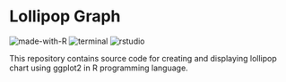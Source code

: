 # Lollipop Graph
![made-with-R](https://img.shields.io/badge/Made%20with-R-0078D4.svg)
![terminal](https://img.shields.io/badge/Windows%20Terminal-4D4D4D?logo=Windows%20terminal&logoColor=white)
![rstudio](https://img.shields.io/badge/RStudio-75AADB?logo=RStudio&logoColor=white)

This repository contains source code for creating and displaying lollipop chart using ggplot2 in R programming language.
